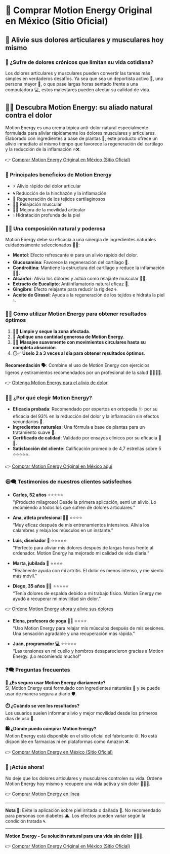 # 🛒 Comprar Motion Energy Original en México (Sitio Oficial)

## 💪 Alivie sus dolores articulares y musculares hoy mismo

### 🤕 ¿Sufre de dolores crónicos que limitan su vida cotidiana?

Los dolores articulares y musculares pueden convertir las tareas más simples en verdaderos desafíos. Ya sea que sea un deportista activo 🏃, una persona mayor 👵, o que pase largas horas sentado frente a una computadora 💻, estos malestares pueden afectar su calidad de vida.

## 🌿✨ Descubra Motion Energy: su aliado natural contra el dolor

Motion Energy es una crema tópica anti-dolor natural especialmente formulada para aliviar rápidamente los dolores musculares y articulares. Elaborado con ingredientes a base de plantas 🌱, este producto ofrece un alivio inmediato al mismo tiempo que favorece la regeneración del cartílago y la reducción de la inflamación 🔥❌.

👉 [Comprar Motion Energy Original en México (Sitio Oficial)](https://uh2c452ad9uh.uewhbgfvds.cc/?target=-7EBNQCgQAAAdakQMDk4MABQEBEREKEQkKEQ1CEQ0SAAF_YWRjb21ibwEx&al=95969&ap=-1)

### 🌟 Principales beneficios de Motion Energy

- ⚡ Alivio rápido del dolor articular
- 🌀 Reducción de la hinchazón y la inflamación
- 🦴 Regeneración de los tejidos cartilaginosos
- 🧘‍♂️ Relajación muscular
- 🤸‍♀️ Mejora de la movilidad articular
- 💧 Hidratación profunda de la piel

### 🌸🔬 Una composición natural y poderosa

Motion Energy debe su eficacia a una sinergia de ingredientes naturales cuidadosamente seleccionados 🌿🧪:

- **Mentol**: Efecto refrescante ❄️ para un alivio rápido del dolor.
- **Glucosamina**: Favorece la regeneración del cartílago 🦴.
- **Condroitina**: Mantiene la estructura del cartílago y reduce la inflamación 🛑🔥.
- **Alcanfor**: Alivia los dolores y actúa como relajante muscular 🧘‍♀️.
- **Extracto de Eucalipto**: Antiinflamatorio natural eficaz 🌱.
- **Gingibre**: Efecto relajante para reducir la rigidez 🌀.
- **Aceite de Girasol**: Ayuda a la regeneración de los tejidos e hidrata la piel 💧.

### 📝✨ Cómo utilizar Motion Energy para obtener resultados óptimos

1. 🧽💦 **Limpie y seque la zona afectada**.
2. 🧴 **Aplique una cantidad generosa de Motion Energy**.
3. 💆‍♂️ **Masajee suavemente con movimientos circulares hasta su completa absorción**.
4. ⏱️✅ **Úselo 2 a 3 veces al día para obtener resultados óptimos**.

**Recomendación 🗣️**: Combine el uso de Motion Energy con ejercicios ligeros y estiramientos recomendados por un profesional de la salud 🧑‍⚕️🤸‍♂️.

👉 [Obtenga Motion Energy para el alivio de dolor](https://uh2c452ad9uh.uewhbgfvds.cc/?target=-7EBNQCgQAAAdakQMDk4MABQEBEREKEQkKEQ1CEQ0SAAF_YWRjb21ibwEx&al=95969&ap=-1)

### 🤔✅ ¿Por qué elegir Motion Energy?

- **Eficacia probada**: Recomendado por expertos en ortopedia 🩺 por su eficacia del 93% en la reducción del dolor y la inflamación sin efectos secundarios 🌟.
- **Ingredientes naturales**: Una fórmula a base de plantas para un tratamiento suave 🌿.
- **Certificado de calidad**: Validado por ensayos clínicos por su eficacia 📜✅.
- **Satisfacción del cliente**: Calificación promedio de 4,7 estrellas sobre 5 ⭐⭐⭐⭐⭐.

👉 [Comprar Motion Energy Original en México aquí](https://uh2c452ad9uh.uewhbgfvds.cc/?target=-7EBNQCgQAAAdakQMDk4MABQEBEREKEQkKEQ1CEQ0SAAF_YWRjb21ibwEx&al=95969&ap=-1)

### 😃🗨️ Testimonios de nuestros clientes satisfechos

- **Carlos, 52 años** ⭐⭐⭐⭐⭐  
  “¡Producto milagroso! Desde la primera aplicación, sentí un alivio. Lo recomiendo a todos los que sufren de dolores articulares.”

- **Ana, atleta profesional 🏋️‍♀️** ⭐⭐⭐⭐  
  “Muy eficaz después de mis entrenamientos intensivos. Alivia los calambres y relaja los músculos en un instante.”

- **Luis, diseñador 🎨** ⭐⭐⭐⭐⭐  
  “Perfecto para aliviar mis dolores después de largas horas frente al ordenador. Motion Energy ha mejorado mi calidad de vida diaria.”

- **Marta, jubilada 👵** ⭐⭐⭐⭐  
  “Realmente ayuda con mi artritis. El dolor es menos intenso, y me siento más móvil.”

- **Diego, 35 años 👨‍🔧** ⭐⭐⭐⭐⭐  
  “Tenía dolores de espalda debido a mi trabajo físico. Motion Energy me ayudó a recuperar mi movilidad sin dolor.”

👉 [Ordene Motion Energy ahora y alivie sus dolores](https://uh2c452ad9uh.uewhbgfvds.cc/?target=-7EBNQCgQAAAdakQMDk4MABQEBEREKEQkKEQ1CEQ0SAAF_YWRjb21ibwEx&al=95969&ap=-1)

- **Elena, profesora de yoga 🧘‍♀️** ⭐⭐⭐⭐  
  “Uso Motion Energy para relajar mis músculos después de mis sesiones. Una sensación agradable y una recuperación más rápida.”

- **Juan, programador 💻** ⭐⭐⭐⭐⭐  
  “Las tensiones en mi cuello y hombros desaparecieron gracias a Motion Energy. ¡Lo recomiendo mucho!”

### ❓🗨️ Preguntas frecuentes

**🤔 ¿Es seguro usar Motion Energy diariamente?**  
Sí, Motion Energy está formulado con ingredientes naturales 🌿 y se puede usar de manera segura a diario 🛡️.

**⏱️ ¿Cuándo se ven los resultados?**  
Los usuarios suelen informar alivio y mejor movilidad desde los primeros días de uso 🌟.

**🛍️ ¿Dónde puedo comprar Motion Energy?**  
Motion Energy está disponible en el sitio oficial del fabricante 🌐. No está disponible en farmacias ni en plataformas como Amazon ❌.

👉 [Comprar Motion Energy en México (Sitio Oficial)](https://uh2c452ad9uh.uewhbgfvds.cc/?target=-7EBNQCgQAAAdakQMDk4MABQEBEREKEQkKEQ1CEQ0SAAF_YWRjb21ibwEx&al=95969&ap=-1)

### 🚀 ¡Actúe ahora!

No deje que los dolores articulares y musculares controlen su vida. Ordene Motion Energy hoy mismo y recupere una vida activa y sin dolor 🤸‍♂️😃.

👉 [Comprar Motion Energy en línea](https://uh2c452ad9uh.uewhbgfvds.cc/?target=-7EBNQCgQAAAdakQMDk4MABQEBEREKEQkKEQ1CEQ0SAAF_YWRjb21ibwEx&al=95969&ap=-1)

---

**Nota 📝**: Evite la aplicación sobre piel irritada o dañada 🚫. No recomendado para personas con diabetes ⚠️. Los efectos pueden variar según la condición tratada 🌀.

---

**Motion Energy - Su solución natural para una vida sin dolor** 🌿🧴✨.

👉 [Comprar Motion Energy Original en México (Sitio Oficial)](https://uh2c452ad9uh.uewhbgfvds.cc/?target=-7EBNQCgQAAAdakQMDk4MABQEBEREKEQkKEQ1CEQ0SAAF_YWRjb21ibwEx&al=95969&ap=-1)

